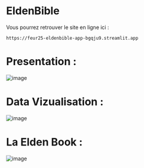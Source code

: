 # EldenBible
Vous pourrez retrouver le site en ligne ici :

    https://feur25-eldenbible-app-bgqju9.streamlit.app

# Presentation :
![image](https://github.com/user-attachments/assets/570c8071-a529-48f6-81c5-b8326cc482bb)

# Data Vizualisation : 
![image](https://github.com/user-attachments/assets/1d4d0430-312c-4686-a1f3-2002873d076f)

# La Elden Book :
![image](https://github.com/user-attachments/assets/2cafb86f-9d3e-4e6f-baab-1d2b1cd744a6)

